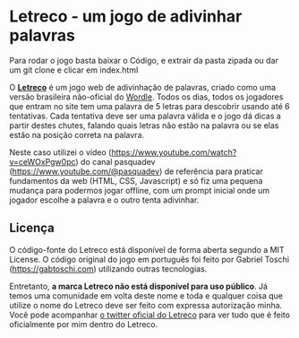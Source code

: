 # Letreco - um jogo de adivinhar palavras

Para rodar o jogo basta baixar o Código, e extrair da pasta zipada ou dar um git clone e clicar em index.html

O [**Letreco**](https://gabtoschi.com/letreco) é um jogo web de adivinhação de palavras, criado como uma versão brasileira não-oficial do [Wordle](https://www.powerlanguage.co.uk/wordle/). Todos os dias, todos os jogadores que entram no site tem uma palavra de 5 letras para descobrir usando até 6 tentativas. Cada tentativa deve ser uma palavra válida e o jogo dá dicas a partir destes chutes, falando quais letras não estão na palavra ou se elas estão na posição correta na palavra.

Neste caso utilizei o vídeo (https://www.youtube.com/watch?v=ceWOxPgw0pc) do canal pasquadev (https://www.youtube.com/@pasquadev) de referência para praticar fundamentos da web (HTML, CSS, Javascript) e só fiz uma pequena mudança para podermos jogar offline, com um prompt inicial onde um jogador escolhe a palavra e o outro tenta adivinhar.

## Licença

O código-fonte do Letreco está disponível de forma aberta segundo a MIT License. O código original do jogo em português foi feito por Gabriel Toschi (https://gabtoschi.com) utilizando outras tecnologias.

Entretanto, **a marca Letreco não está disponível para uso público**. Já temos uma comunidade em volta deste nome e toda e qualquer coisa que utilize o nome do Letreco deve ser feito com expressa autorização minha. Você pode acompanhar [o twitter oficial do Letreco](https://twitter.com/MeuLetreco) para ver tudo que é feito oficialmente por mim dentro do Letreco.

